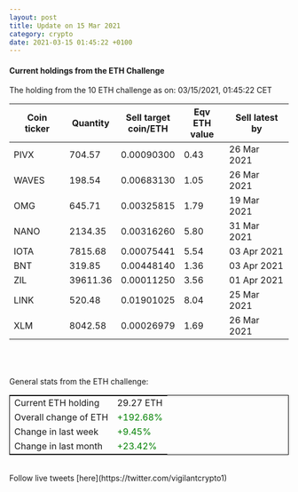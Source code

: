 ```yaml
---
layout: post
title: Update on 15 Mar 2021
category: crypto
date: 2021-03-15 01:45:22 +0100
---
```

<!-- Global site tag (gtag.js) - Google Analytics -->
<script async src="https://www.googletagmanager.com/gtag/js?id=UA-103831149-5"></script>
<script>
  window.dataLayer = window.dataLayer || [];
  function gtag(){dataLayer.push(arguments);}
  gtag('js', new Date());

  gtag('config', 'UA-103831149-5');
</script>


#### Current holdings from the ETH Challenge

The holding from the 10 ETH challenge as on: 03/15/2021, 01:45:22 CET

|Coin ticker|Quantity|Sell target<br>coin/ETH|Eqv ETH<br>value|Sell latest by|
|-----------|--------|-----------|-----------|--------------|
PIVX|704.57|  0.00090300|0.43|26 Mar 2021|
WAVES|198.54|  0.00683130|1.05|26 Mar 2021|
OMG|645.71|  0.00325815|1.79|19 Mar 2021|
NANO|2134.35|  0.00316260|5.80|31 Mar 2021|
IOTA|7815.68|  0.00075441|5.54|03 Apr 2021|
BNT|319.85|  0.00448140|1.36|03 Apr 2021|
ZIL|39611.36|  0.00011250|3.56|01 Apr 2021|
LINK|520.48|  0.01901025|8.04|25 Mar 2021|
XLM|8042.58|  0.00026979|1.69|26 Mar 2021|

<br>
<br>
<br>
General stats from the ETH challenge:

<table style="border:1px solid black;margin-left:auto;margin-right:auto;">
	<tbody>
	<tr>
		<td>Current ETH holding</td>
		<td>     29.27 ETH</td>
	</tr>
	<tr>
		<td>Overall change of ETH</td>
		<td><font color="green">+192.68%</font></td>
	</tr>
	<tr>
		<td>Change in last week</td>
		<td><font color="green">+9.45%</font></td>
	</tr>
	<tr>
		<td>Change in last month</td>
		<td><font color="green">+23.42%</font></td>
	</tr>
	</tbody>
</table>

<br>
Follow live tweets [here](https://twitter.com/vigilantcrypto1)
<br>
<br>